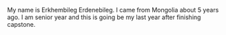 My name is Erkhembileg Erdenebileg. I came from Mongolia about 5 years ago. I am senior year and this is going be my last year after finishing capstone. 
